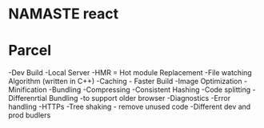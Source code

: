 # NAMASTE react

# Parcel
-Dev Build
-Local Server
-HMR = Hot module Replacement
-File watching Algorithm (written in C++)
-Caching - Faster Build
-Image Optimization
-Minification 
-Bundling
-Compressing
-Consistent Hashing
-Code splitting
-Differenrtial Bundling -to support older browser
-Diagnostics
-Error handling
-HTTPs 
-Tree shaking - remove unused code
-Different dev and prod budlers
 
